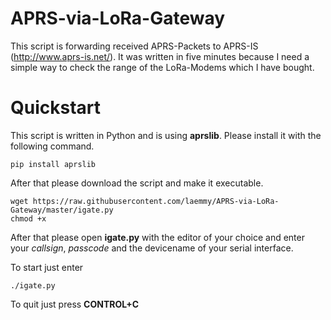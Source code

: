 # APRS-via-LoRa-Gateway
This script is forwarding received APRS-Packets to APRS-IS (http://www.aprs-is.net/). It was written in five minutes because I need a simple way to check the range of the LoRa-Modems which I have bought. 

# Quickstart

This script is written in Python and is using **aprslib**. Please install it with the following command.
  
    pip install aprslib
  
After that please download the script and make it executable.

    wget https://raw.githubusercontent.com/laemmy/APRS-via-LoRa-Gateway/master/igate.py
    chmod +x
  
After that please open **igate.py** with the editor of your choice and enter your *callsign*, *passcode* and the devicename of your serial interface.

To start just enter

    ./igate.py
  
To quit just press **CONTROL+C**


  


